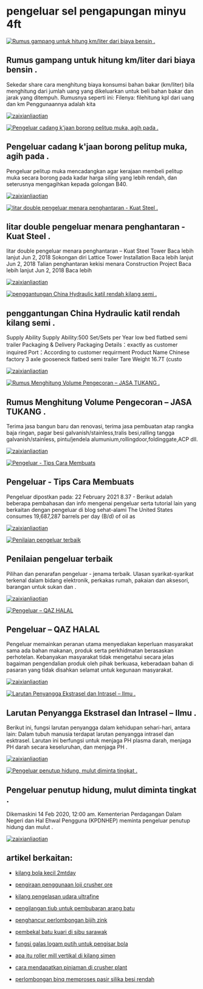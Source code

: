 # pengeluar sel pengapungan minyu 4ft
<a href="https://mnn.zoosnet.net/LR/Chatpre.aspx?id=MNN94995150&p=https://topgrinding.com/" target="_blank">![Rumus gampang untuk hitung km/liter dari biaya bensin .](https://github.com/technlg/images/blob/main/39.jpg)</a>
## Rumus gampang untuk hitung km/liter dari biaya bensin .
Sekedar share cara menghitung biaya konsumsi bahan bakar (km/liter) bila menghitung dari jumlah uang yang dikeluarkan untuk beli bahan bakar dan jarak yang ditempuh. Rumusnya seperti ini: Filenya: filehitung kpl dari uang dan km Penggunaannya adalah kita 
<a href="https://mnn.zoosnet.net/LR/Chatpre.aspx?id=MNN94995150&p=https://topgrinding.com/" target="_blank"><img src="https://github.com/technlg/images/raw/main/chat11.jpg" alt="zaixianliaotian"/></a><a href="//whatsapp.shibangsoft.com/WhatsApp.php" ><img src="https://github.com/technlg/images/raw/main/chat11.png" alt=""></a>
<a href="https://mnn.zoosnet.net/LR/Chatpre.aspx?id=MNN94995150&p=https://topgrinding.com/" target="_blank">![Pengeluar cadang k'jaan borong pelitup muka, agih pada .](https://github.com/technlg/images/blob/main/12.jpg)</a>
## Pengeluar cadang k'jaan borong pelitup muka, agih pada .
Pengeluar pelitup muka mencadangkan agar kerajaan membeli pelitup muka secara borong pada kadar harga siling yang lebih rendah, dan seterusnya mengagihkan kepada golongan B40.
<a href="https://mnn.zoosnet.net/LR/Chatpre.aspx?id=MNN94995150&p=https://topgrinding.com/" target="_blank"><img src="https://github.com/technlg/images/raw/main/chat11.jpg" alt="zaixianliaotian"/></a><a href="//whatsapp.shibangsoft.com/WhatsApp.php" ><img src="https://github.com/technlg/images/raw/main/chat11.png" alt=""></a>
<a href="https://mnn.zoosnet.net/LR/Chatpre.aspx?id=MNN94995150&p=https://topgrinding.com/" target="_blank">![litar double pengeluar menara penghantaran - Kuat Steel .](https://github.com/technlg/images/blob/main/54.jpg)</a>
## litar double pengeluar menara penghantaran - Kuat Steel .
litar double pengeluar menara penghantaran – Kuat Steel Tower Baca lebih lanjut Jun 2, 2018 Sokongan diri Lattice Tower Installation Baca lebih lanjut Jun 2, 2018 Talian penghantaran kekisi menara Construction Project Baca lebih lanjut Jun 2, 2018 Baca lebih 
<a href="https://mnn.zoosnet.net/LR/Chatpre.aspx?id=MNN94995150&p=https://topgrinding.com/" target="_blank"><img src="https://github.com/technlg/images/raw/main/chat11.jpg" alt="zaixianliaotian"/></a><a href="//whatsapp.shibangsoft.com/WhatsApp.php" ><img src="https://github.com/technlg/images/raw/main/chat11.png" alt=""></a>
<a href="https://mnn.zoosnet.net/LR/Chatpre.aspx?id=MNN94995150&p=https://topgrinding.com/" target="_blank">![penggantungan China Hydraulic katil rendah kilang semi .](https://github.com/technlg/images/blob/main/38.jpg)</a>
## penggantungan China Hydraulic katil rendah kilang semi .
Supply Ability Supply Ability:500 Set/Sets per Year low bed flatbed semi trailer Packaging & Delivery Packaging Details：exactly as customer inquired Port：According to customer requirment Product Name Chinese factory 3 axle gooseneck flatbed semi trailer Tare Weight 16.7T (custo
<a href="https://mnn.zoosnet.net/LR/Chatpre.aspx?id=MNN94995150&p=https://topgrinding.com/" target="_blank"><img src="https://github.com/technlg/images/raw/main/chat11.jpg" alt="zaixianliaotian"/></a><a href="//whatsapp.shibangsoft.com/WhatsApp.php" ><img src="https://github.com/technlg/images/raw/main/chat11.png" alt=""></a>
<a href="https://mnn.zoosnet.net/LR/Chatpre.aspx?id=MNN94995150&p=https://topgrinding.com/" target="_blank">![Rumus Menghitung Volume Pengecoran – JASA TUKANG .](https://github.com/technlg/images/blob/main/12.jpg)</a>
## Rumus Menghitung Volume Pengecoran – JASA TUKANG .
Terima jasa bangun baru dan renovasi, terima jasa pembuatan atap rangka baja ringan, pagar besi galvanish/stainless,tralis besi,ralling tangga galvanish/stainless, pintu/jendela alumunium,rollingdoor,foldinggate,ACP dll.
<a href="https://mnn.zoosnet.net/LR/Chatpre.aspx?id=MNN94995150&p=https://topgrinding.com/" target="_blank"><img src="https://github.com/technlg/images/raw/main/chat11.jpg" alt="zaixianliaotian"/></a><a href="//whatsapp.shibangsoft.com/WhatsApp.php" ><img src="https://github.com/technlg/images/raw/main/chat11.png" alt=""></a>
<a href="https://mnn.zoosnet.net/LR/Chatpre.aspx?id=MNN94995150&p=https://topgrinding.com/" target="_blank">![Pengeluar - Tips Cara Membuats](https://github.com/technlg/images/blob/main/13.jpg)</a>
## Pengeluar - Tips Cara Membuats
Pengeluar dipostkan pada: 22 February 2021 8.37 - Berikut adalah beberapa pembahasan dan info mengenai pengeluar serta tutorial lain yang berkaitan dengan pengeluar di blog sehat-alami The United States consumes 19,687,287 barrels per day (B/d) of oil as 
<a href="https://mnn.zoosnet.net/LR/Chatpre.aspx?id=MNN94995150&p=https://topgrinding.com/" target="_blank"><img src="https://github.com/technlg/images/raw/main/chat11.jpg" alt="zaixianliaotian"/></a><a href="//whatsapp.shibangsoft.com/WhatsApp.php" ><img src="https://github.com/technlg/images/raw/main/chat11.png" alt=""></a>
<a href="https://mnn.zoosnet.net/LR/Chatpre.aspx?id=MNN94995150&p=https://topgrinding.com/" target="_blank">![Penilaian pengeluar terbaik](https://github.com/technlg/images/blob/main/53.jpg)</a>
## Penilaian pengeluar terbaik
Pilihan dan penarafan pengeluar - jenama terbaik. Ulasan syarikat-syarikat terkenal dalam bidang elektronik, perkakas rumah, pakaian dan aksesori, barangan untuk sukan dan .
<a href="https://mnn.zoosnet.net/LR/Chatpre.aspx?id=MNN94995150&p=https://topgrinding.com/" target="_blank"><img src="https://github.com/technlg/images/raw/main/chat11.jpg" alt="zaixianliaotian"/></a><a href="//whatsapp.shibangsoft.com/WhatsApp.php" ><img src="https://github.com/technlg/images/raw/main/chat11.png" alt=""></a>
<a href="https://mnn.zoosnet.net/LR/Chatpre.aspx?id=MNN94995150&p=https://topgrinding.com/" target="_blank">![Pengeluar – QAZ HALAL](https://github.com/technlg/images/blob/main/15.jpg)</a>
## Pengeluar – QAZ HALAL
Pengeluar memainkan peranan utama menyediakan keperluan masyarakat sama ada bahan makanan, produk serta perkhidmatan berasaskan perhotelan. Kebanyakan masyarakat tidak mengetahui secara jelas bagaiman pengendalian produk oleh pihak berkuasa, keberadaan bahan di pasaran yang tidak disahkan selamat untuk kegunaan masyarakat.
<a href="https://mnn.zoosnet.net/LR/Chatpre.aspx?id=MNN94995150&p=https://topgrinding.com/" target="_blank"><img src="https://github.com/technlg/images/raw/main/chat11.jpg" alt="zaixianliaotian"/></a><a href="//whatsapp.shibangsoft.com/WhatsApp.php" ><img src="https://github.com/technlg/images/raw/main/chat11.png" alt=""></a>
<a href="https://mnn.zoosnet.net/LR/Chatpre.aspx?id=MNN94995150&p=https://topgrinding.com/" target="_blank">![Larutan Penyangga Ekstrasel dan Intrasel – Ilmu .](https://github.com/technlg/images/blob/main/37.jpg)</a>
## Larutan Penyangga Ekstrasel dan Intrasel – Ilmu .
Berikut ini, fungsi larutan penyangga dalam kehidupan sehari-hari, antara lain: Dalam tubuh manusia terdapat larutan penyangga intrasel dan esktrasel. Larutan ini berfungsi untuk menjaga PH plasma darah, menjaga PH darah secara keseluruhan, dan menjaga PH .
<a href="https://mnn.zoosnet.net/LR/Chatpre.aspx?id=MNN94995150&p=https://topgrinding.com/" target="_blank"><img src="https://github.com/technlg/images/raw/main/chat11.jpg" alt="zaixianliaotian"/></a><a href="//whatsapp.shibangsoft.com/WhatsApp.php" ><img src="https://github.com/technlg/images/raw/main/chat11.png" alt=""></a>
<a href="https://mnn.zoosnet.net/LR/Chatpre.aspx?id=MNN94995150&p=https://topgrinding.com/" target="_blank">![Pengeluar penutup hidung, mulut diminta tingkat .](https://github.com/technlg/images/blob/main/4.jpg)</a>
## Pengeluar penutup hidung, mulut diminta tingkat .
Dikemaskini 14 Feb 2020, 12:00 am. Kementerian Perdagangan Dalam Negeri dan Hal Ehwal Pengguna (KPDNHEP) meminta pengeluar penutup hidung dan mulut .
<a href="https://mnn.zoosnet.net/LR/Chatpre.aspx?id=MNN94995150&p=https://topgrinding.com/" target="_blank"><img src="https://github.com/technlg/images/raw/main/chat11.jpg" alt="zaixianliaotian"/></a><a href="//whatsapp.shibangsoft.com/WhatsApp.php" ><img src="https://github.com/technlg/images/raw/main/chat11.png" alt=""></a>
## artikel berkaitan:
* [kilang bola kecil 2mtday](kilang%20bola%20kecil%202mtday.md)
* [pengiraan penggunaan loji crusher ore](pengiraan%20penggunaan%20loji%20crusher%20ore.md)
* [kilang pengelasan udara ultrafine](kilang%20pengelasan%20udara%20ultrafine.md)
* [pengilangan tiub untuk pembubaran arang batu](pengilangan%20tiub%20untuk%20pembubaran%20arang%20batu.md)
* [penghancur perlombongan bijih zink](penghancur%20perlombongan%20bijih%20zink.md)
* [pembekal batu kuari di sibu sarawak](pembekal%20batu%20kuari%20di%20sibu%20sarawak.md)
* [fungsi galas logam putih untuk pengisar bola](fungsi%20galas%20logam%20putih%20untuk%20pengisar%20bola.md)
* [apa itu roller mill vertikal di kilang simen](apa%20itu%20roller%20mill%20vertikal%20di%20kilang%20simen.md)
* [cara mendapatkan pinjaman di crusher plant](cara%20mendapatkan%20pinjaman%20di%20crusher%20plant.md)
* [perlombongan binq memproses pasir silika besi rendah](perlombongan%20binq%20memproses%20pasir%20silika%20besi%20rendah.md)
